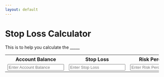 ```yaml
---
layout: default
---
```


# Stop Loss Calculator

This is to help you calculate the _____

<table>
  <tr>
    <th>Account Balance</th>
    <th>Stop Loss</th>
    <th>Risk Percentage</th>
  </tr>
  <tr>
    <td>
      <input class="query" type="number" id="accBal" name="accBal" placeholder="Enter Account Balance">
    </td>
    <td>
      <input class="query" type="number" id="stopLoss" name="stopLoss" placeholder="Enter Stop Loss">
    </td>
    <td>
      <input class="query" type="number" id="riskPercentage" name="riskPercentage" placeholder="Enter Risk Percentage">
    </td>
  </tr>
</table>


<br>
<p id="output"></p>
<br>

<script>

  let inputs = document.querySelectorAll(".query")

  let output = document.getElementById("output")

  inputs.forEach(function(input) {
    input.addEventListener('input', function() {
      let accBal = parseInt(document.getElementById("accBal").value);
      let stopLoss = parseInt(document.getElementById("stopLoss").value);
      let riskPercentage = parseInt(document.getElementById("riskPercentage").value);

      if(accBal && stopLoss && riskPercentage)
      {
        output.textContent = riskPercentage * accBal / (stopLoss * 1000);
      }
    })
  });

</script>
